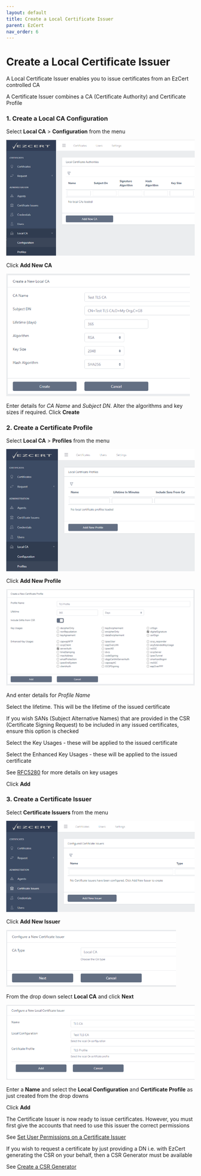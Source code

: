 ```yaml
---
layout: default
title: Create a Local Certificate Issuer
parent: EzCert
nav_order: 6
---
```

# Create a Local Certificate Issuer



A Local Certificate Issuer enables you to issue certificates from an EzCert controlled CA

A Certificate Issuer combines a CA (Certificate Authority) and Certificate Profile  

  

### 1. Create a Local CA Configuration  
   Select **Local CA** > **Configuration** from the menu

<img src=".\images\new_localca_issuer_config.png" alt="image-20210108165700507" style="zoom:67%;" />

   Click **Add New CA**

<img src=".\images\new_localca_issuer_config2.png" alt="image-20210108165822066" style="zoom:70%;" />

   Enter details for *CA Name* and *Subject DN*.  Alter the algorithms and key sizes if required.  Click **Create**  

   

### 2. Create a Certificate Profile

   Select **Local CA** > **Profiles** from the menu

<img src=".\images\new_localca_profiles.png" alt="image-20210108170056632" style="zoom: 67%;" />

   Click **Add New Profile**

<img src=".\images\new_localca_profiles2.png" alt="image-20210108170237149" style="zoom:67%;" />

   And enter details for *Profile Name*  

   Select the lifetime.  This will be the lifetime of the issued certificate

   If you wish SANs (Subject Alternative Names) that are provided in the CSR (Certificate Signing Request) to be included in any issued certificates, ensure this option is checked  

   Select the Key Usages - these will be applied to the issued certificate

   Select the Enhanced Key Usages - these will be applied to the issued certificate  

   See [RFC5280](https://tools.ietf.org/html/rfc5280) for more details on key usages

   Click **Add**  

   

### 3. Create a Certificate Issuer

   Select **Certificate Issuers** from the menu

<img src=".\images\new_localca_issuer.png" alt="image-20210108170849399" style="zoom:67%;" />

   Click **Add New Issuer**

<img src=".\images\new_localca_issuer2.png" alt="image-20210108170947087" style="zoom:67%;" />

   From the drop down select **Local CA** and click **Next**

<img src=".\images\new_localca_issuer3.png" alt="image-20210108171200950" style="zoom:67%;" />

   Enter a **Name** and select the **Local Configuration** and **Certificate Profile** as just created from the drop downs  

   Click **Add**



The Certificate Issuer is now ready to issue certificates. However, you must first give the accounts that need to use this issuer the correct permissions



See [Set User Permissions on a Certificate Issuer](set_permissions_on_cert_issuer.html)



If you wish to request a certificate by just providing a DN i.e. with EzCert generating the CSR on your behalf, then a CSR Generator must be available



See [Create a CSR Generator](create_csr_generator.html)

